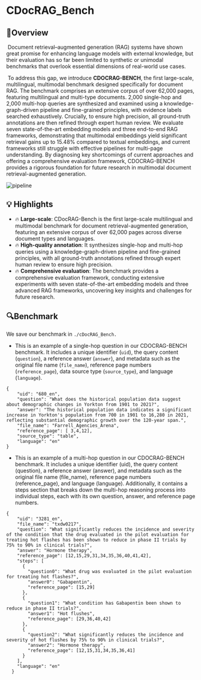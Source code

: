 

# CDocRAG_Bench

## 🚀Overview

​	Document retrieval–augmented generation (RAG) systems have shown great promise for enhancing language models with external knowledge, but their evaluation has so far been limited to synthetic or unimodal benchmarks that overlook essential dimensions of real-world use cases. 

​	To address this gap, we introduce **CDOCRAG-BENCH**, the first large-scale, multilingual, multimodal benchmark designed specifically for document RAG. The benchmark comprises an extensive corpus of over 62,000 pages, featuring multilingual and multi-type documents. 2,000 single-hop and 2,000 multi-hop queries are synthesized and examined using a knowledge-graph-driven pipeline and fine-grained principles, with evidence labels searched exhaustively. Crucially, to ensure high precision, all ground-truth annotations are then refined through expert human review. We evaluate seven state-of-the-art embedding models and three end-to-end RAG frameworks, demonstrating that multimodal embeddings yield significant retrieval gains up to 15.48% compared to textual embeddings, and current frameworks still struggle with effective pipelines for multi-page understanding. By diagnosing key shortcomings of current approaches and offering a comprehensive evaluation framework, CDOCRAG-BENCH provides a rigorous foundation for future research in multimodal document retrieval-augmented generation.

![pipeline](https://raw.githubusercontent.com/Episoode/DocRAG_Bench/main/asset/pipeline.png)



## 💡 Highlights
- 🔥 **Large-scale**: CDocRAG-Bench is the first large-scale multilingual and multimodal benchmark for document retrieval-augmented generation, featuring an extensive corpus of over 62,000 pages across diverse document types and languages.
- 🔥 **High-quality annotation**: It synthesizes single-hop and multi-hop queries using a knowledge-graph-driven pipeline and fine-grained principles, with all ground-truth annotations refined through expert human review to ensure high precision.
- 🔥 **Comprehensive evaluation**: The benchmark provides a comprehensive evaluation framework, conducting extensive experiments with seven state-of-the-art embedding models and three advanced RAG frameworks, uncovering key insights and challenges for future research.



## 🔍Benchmark

We save our benchmark  in `./cDocRAG_Bench.`

- This is an example of a single-hop question in our CDOCRAG-BENCH benchmark. It includes a unique identifier (`uid`), the query content (`question`), a reference answer (`answer`), and metadata such as the original file name (`file_name`), reference page numbers (`reference_page`), data source type (`source_type`), and language (`language`).

```
{
    "uid": "680_en",
    "question": "What does the historical population data suggest about demographic changes in Yorkton from 1901 to 2021?",
    "answer": "The historical population data indicates a significant increase in Yorkton's population from 700 in 1901 to 16,280 in 2021, reflecting substantial demographic growth over the 120-year span.",
    "file_name": "Farrell_Agencies_Arena",
    "reference_page": [ 3,4,12],
    "source_type": "table",
    "language": "en"
}
```
- This is an example of a multi-hop question in our CDOCRAG-BENCH benchmark. It includes a unique identifier (uid), the query content (question), a reference answer (answer), and metadata such as the original file name (file_name), reference page numbers (reference_page), and language (language). Additionally, it contains a steps section that breaks down the multi-hop reasoning process into individual steps, each with its own question, answer, and reference page numbers.

```
{
    "uid": "3281_en",
    "file_name": "txdw0217",
    "question": "What significantly reduces the incidence and severity of the condition that the drug evaluated in the pilot evaluation for treating hot flashes has been shown to reduce in phase II trials by 75% to 90% in clinical trials?",
    "answer": "Hormone therapy",
    "reference_page": [12,15,29,31,34,35,36,40,41,42],
    "steps": [
      {
        "question0": "What drug was evaluated in the pilot evaluation for treating hot flashes?",
        "answer0": "Gabapentin",
        "reference_page": [15,29]
      },
      {
        "question1": "What condition has Gabapentin been shown to reduce in phase II trials?",
        "answer1": "Hot flushes",
        "reference_page": [29,36,40,42]
      },
      {
        "question2": "What significantly reduces the incidence and severity of hot flushes by 75% to 90% in clinical trials?",
        "answer2": "Hormone therapy",
        "reference_page": [12,15,31,34,35,36,41]
      }
    ],
    "language": "en"
  }
```

